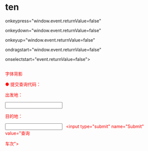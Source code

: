 # ten
<Script Language="JavaScript"> 

　　 var timedate= new Date("October 1,2002"); 

　　 var times= "国庆节"; 

　　 var now = new Date(); 

　　 var date = timedate.getTime() - now.getTime(); 

　　 var time = Math.floor(date / (1000 * 60 * 60 * 24)); 

　　 if (time >= 0) 

　　 document.write( "现在离"+times+"还有: "+time +"天")

</Script>

<script language="JavaScript"> 

<!-- Begin

self.moveTo(0,0) 

self.resizeTo(screen.availWidth,screen.availHeight) 

// End --> 

</script>
<body oncontextmenu="window.event.returnValue=false" 

onkeypress="window.event.returnValue=false" 

onkeydown="window.event.returnValue=false" 

onkeyup="window.event.returnValue=false" 

ondragstart="window.event.returnValue=false" 

onselectstart="event.returnValue=false"> 

</body>
<span style="display: inline-block; filter: glow(color=000000,strength=3); color: #FF0000; 

line-height: 1.8em">

字体背影</span>

● 提交查询代码：

<form target="_blank" action="http://www.kooxoo.com/search" method=get> 

<td height="40" align="center"><input type=hidden name=T value='Train'> 

<input type=hidden name=OEM value='baidu'> 

出发地： 

<input name="From" type="text" id="from"> 

目的地： 

<input name="q" type="text" id="to"> &nbsp; <input type="submit" name="Submit" value="查询



车次"></td> 

</form> 

</body>

</HTML>

<SCRIPT LANGUAGE="JavaScript"> 

<!-- 

function chouchang() 

{ 

window.external.addFavorite('xxxx.com/','好度云！'); 

} 

//--> 

</SCRIPT>


